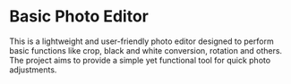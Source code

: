 # Basic Photo Editor

This is a lightweight and user-friendly photo editor designed to perform basic functions like crop, black and white conversion, rotation and others. The project aims to provide a simple yet functional tool for quick photo adjustments.
